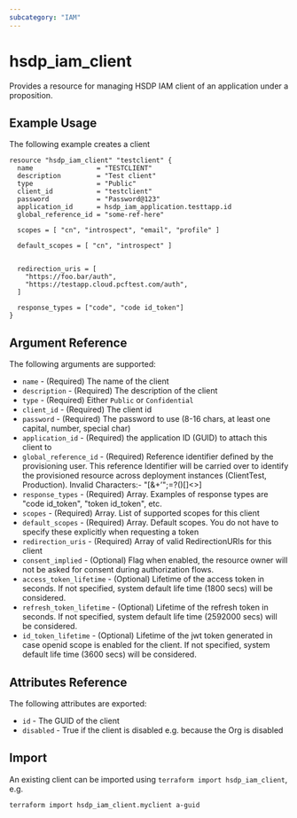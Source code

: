 ```yaml
---
subcategory: "IAM"
---
```


# hsdp_iam_client

Provides a resource for managing HSDP IAM client of an application under a proposition.

## Example Usage

The following example creates a client

```hcl
resource "hsdp_iam_client" "testclient" {
  name                = "TESTCLIENT"
  description         = "Test client"
  type                = "Public"
  client_id           = "testclient"
  password            = "Password@123"
  application_id      = hsdp_iam_application.testtapp.id
  global_reference_id = "some-ref-here"
  
  scopes = [ "cn", "introspect", "email", "profile" ]

  default_scopes = [ "cn", "introspect" ]


  redirection_uris = [
    "https://foo.bar/auth",
    "https://testapp.cloud.pcftest.com/auth",
  ]

  response_types = ["code", "code id_token"]
}
```

## Argument Reference

The following arguments are supported:

* `name` - (Required) The name of the client
* `description` - (Required) The description of the client
* `type` - (Required) Either `Public` or `Confidential`
* `client_id` - (Required) The client id
* `password` - (Required) The password to use (8-16 chars, at least one capital, number, special char)
* `application_id` - (Required) the application ID (GUID) to attach this client to
* `global_reference_id` - (Required) Reference identifier defined by the provisioning user. This reference Identifier will be carried over to identify the provisioned resource across deployment instances (ClientTest, Production). Invalid Characters:- "[&+’";=?()\[\]<>]
* `response_types` - (Required) Array. Examples of response types are "code id\_token", "token id\_token", etc.
* `scopes` - (Required) Array. List of supported scopes for this client
* `default_scopes` - (Required) Array. Default scopes. You do not have to specify these explicitly when requesting a token
* `redirection_uris` - (Required) Array of valid RedirectionURIs for this client
* `consent_implied` - (Optional) Flag when enabled, the resource owner will not be asked for consent during authorization flows.
* `access_token_lifetime` - (Optional) Lifetime of the access token in seconds. If not specified, system default life time (1800 secs) will be considered.
* `refresh_token_lifetime` - (Optional) Lifetime of the refresh token in seconds. If not specified, system default life time (2592000 secs) will be considered.
* `id_token_lifetime` - (Optional) Lifetime of the jwt token generated in case openid scope is enabled for the client. If not specified, system default life time (3600 secs) will be considered.

## Attributes Reference

The following attributes are exported:

* `id` - The GUID of the client
* `disabled` - True if the client is disabled e.g. because the Org is disabled

## Import

An existing client can be imported using `terraform import hsdp_iam_client`, e.g.

```shell
terraform import hsdp_iam_client.myclient a-guid
```
